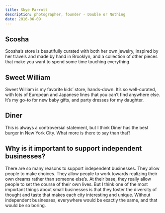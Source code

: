 ```yaml
---
title: Skye Parrott
description: photographer, founder - Double or Nothing
date: 2016-06-09
---
```


## Scosha

Scosha’s store is beautifully curated with both her own jewelry, inspired by her travels and made by hand in Brooklyn, and a collection of other pieces that make you want to spend some time touching everything.

## Sweet William

Sweet William is my favorite kids’ store, hands-down. It’s so well-curated, with lots of European and Japanese lines that you can’t find anywhere else. It’s my go-to for new baby gifts, and party dresses for my daughter.

## Diner

This is always a controversial statement, but I think Diner has the best burger in New York City. What more is there to say than that?

## Why is it important to support independent businesses?

There are so many reasons to support independent businesses. They allow people to make choices. They allow people to work towards realizing their own dreams rather than someone else’s. At their base, they really allow people to set the course of their own lives. But I think one of the most important things about small businesses is that they foster the diversity of thought and taste that makes each city interesting and unique. Without independent businesses, everywhere would be exactly the same, and that would be so boring.

